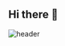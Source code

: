 ## Hi there 👋

![header](https://capsule-render.vercel.app/api?type=venom&color=6C63FF,BB86FC&height=200&section=header&text=SeoHyunK%20·%20Autonomous%20Driving&fontSize=60&fontColor=000000&stroke=F2A5FF&strokeWidth=1)


